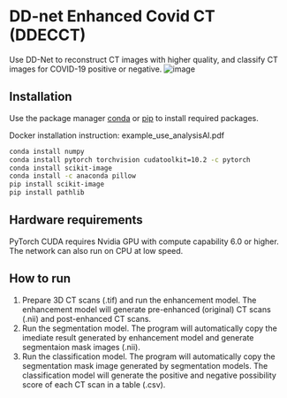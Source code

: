 # DD-net Enhanced Covid CT (DDECCT)

Use DD-Net to reconstruct CT images with higher quality, and classify CT images for COVID-19 positive or negative.
![image](https://user-images.githubusercontent.com/31482058/109349365-d5cc2580-7843-11eb-9d55-e6e529844635.png)



## Installation

Use the package manager [conda](https://docs.conda.io/en/latest/) or [pip](https://pip.pypa.io/en/stable/) to install required packages. 

Docker installation instruction: example_use_analysisAI.pdf

```bash
conda install numpy
conda install pytorch torchvision cudatoolkit=10.2 -c pytorch
conda install scikit-image
conda install -c anaconda pillow
pip install scikit-image
pip install pathlib
```
## Hardware requirements

PyTorch CUDA requires Nvidia GPU with compute capability 6.0 or higher. The network can also run on CPU at low speed.

## How to run
1. Prepare 3D CT scans (.tif) and run the enhancement model. The enhancement model will generate pre-enhanced (original) CT scans (.nii) and post-enhanced CT scans.
2. Run the segmentation model. The program will automatically copy the imediate result generated by enhancement model and generate segmentaion mask images (.nii).
3. Run the classification model. The program will automatically copy the segmentation mask image generated by segmentation models. The classification model will generate the positive and negative possibility score of each CT scan in a table (.csv). 
